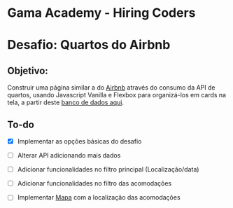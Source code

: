 # Gama Academy - Hiring Coders
# Desafio: Quartos do Airbnb

## Objetivo:
Construir uma página similar a do [Airbnb](https://www.airbnb.com.br/) através do consumo da API de quartos, usando Javascript Vanilla e Flexbox para organizá-los em cards na tela, a partir deste [banco de dados aqui](https://api.sheety.co/30b6e400-9023-4a15-8e6c-16aa4e3b1e72).

## To-do
- [x] Implementar as opções básicas do desafio
- [ ] Alterar API adicionando mais dados
- [ ] Adicionar funcionalidades no filtro principal (Localização/data)
- [ ] Adicionar funcionalidades no filtro das acomodações
- [ ] Implementar [Mapa](https://leafletjs.com/) com a localização das acomodações






